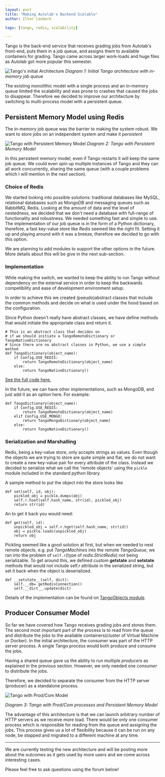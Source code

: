 ```yaml
---
layout: post
title: "Making Autolab's Backend Scalable"
author: Ilter Canberk

tags: [tango, redis, scalability]

---
```


Tango is the back-end service that receives grading jobs from Autolab's front-end, puts them in a job queue, and assigns them to available containers for grading. Tango came across larger work-loads and huge files as Autolab got more popular this semester.


![Tango's initial Architecture]({{site-url}}/assets/redis1.png)
_Diagram 1: Initial Tango architecture with in-memory job queue_


The existing monolithic model with a single process and an in-memory queue limited the scalability and was prone to crashes that caused the jobs to disappear. Therefore we decided to improve our architecture by switching to multi-process model with a persistent queue.


## Persistent Memory Model using Redis ##

The in-memory job queue was the barrier to making the system robust. We want to store jobs on an independent system and make it *persistent*

![Tango with Persistent Memory Model]({{site-url}}/assets/redis2.png)
_Diagram 2: Tango with Persistent Memory Model_

In this persistent memory model, even if Tango restarts it will keep the same job queue. We could even spin up multiple instances of Tango and they can all work concurrently, sharing the same queue (with a couple problems which I will mention in the next section).

### Choice of Redis ###

We started looking into possible solutions: traditional databases like MySQL, relational databases such as MongoDB and messaging queues such as RabbitMQ, Redis. Looking at the amount of data and the level of nestedness, we decided that we don't need a database with full-range of functionality and robustness. We needed something fast and simple to use. The implementation of our job queue is in the form of a Python dictionary, therefore, a fast key-value store like _Redis_ seemed like the right fit. Setting it up and playing around with it was a breeze, therefore we decided to go with this option.

We are planning to add modules to support the other options in the future. More details about this will be give in the next sub-section.

### Implementation ###

While making the switch, we wanted to keep the ability to run Tango without dependency on the external service in order to keep the backwards competibility and ease of development environment setup.

In order to achieve this we created (pseudo)abstract classes that include the common methods and decide on what is used under the hood based on the configuration.

Since Python doesn't really have abstract classes, we have define methods that would initiate the appropriate class and return it.

```
# This is an abstract class that decides on 
# if we should initiate a TangoRemoteDictionary or TangoNativeDictionary
# Since there are no abstract classes in Python, we use a simple method
def TangoDictionary(object_name):
    if Config.USE_REDIS:
        return TangoRemoteDictionary(object_name)
    else:
        return TangoNativeDictionary()
```
[See the full code here.](https://github.com/autolab/Tango/blob/master/tangoObjects.py#L232)

In the future, we can have other implementations, such as MongoDB, and just add it as an option here. For example: 

```
def TangoDictionary(object_name):
    if Config.USE_REDIS:
        return TangoRemoteDictionary(object_name)
    elif Config.USE_MONGO:
        return TangoMongoDictionary(object_name)
    else:
        return TangoNativeDictionary()
```



### Serialization and Marshalling ###

Redis, being a key-value store, only accepts strings as values. Even though the objects we are trying to store are quite simple and flat, we do not want to create a new key-value pair for every attribute of the class. Instead we decided to serialize what we call the 'remote objects' using the `pickle` module included in the standard python library.

A sample method to put the object into the store looks like

```
def set(self, id, obj):
    pickled_obj = pickle.dumps(obj)
    self.r.hset(self.hash_name, str(id), pickled_obj)
    return str(id)   
```

An to get it back you would need:

```	
def get(self, id):
    unpickled_obj = self.r.hget(self.hash_name, str(id))
    obj = pickle.loads(unpickled_obj)
    return obj
```

Pickling seemed like a good solution at first, but when we needed to nest remote objects, e.g. put *TangoMachine*s into the remote *TangoQueue*, we ran into the problem of `self.r`(type of *redis.StrictRedis*) not being serializable. To get around this, we defined custom __getstate__ and __setstate__ methods that would not include self.r attribute in the serialized string, but set it back when the object is deserialized.

```
def __setstate__(self, dict):
    self.__db= getRedisConnection()
    self.__dict__.update(dict)
```

Details of the implementation can be found on [TangoObjects module](https://github.com/autolab/Tango/blob/master/tangoObjects.py).


## Producer Consumer Model ##


So far we have covered how Tango receives grading jobs and stores them. The second most important part of the process is to read from the queue and distribute the jobs to the available containers(cluster of Virtual Machine or Docker). In the initial architecture, the consumer was part of the HTTP server process. A single Tango process would both produce and consume the jobs.

Having a shared queue gave us the ability to run multiple *producers* as explained in the previous section. However, we only needed one *consumer* to distribute the jobs.

Therefore, we decided to separate the consumer from the HTTP server (producer) as a standalone process.

![Tango with Prod/Com Model]({{site-url}}/assets/redis3.png)

_Diagram 3: Tango with Prod/Com processes and Persistent Memory Model_


The advantage of this architecture is that we can launch arbitrary number of HTTP servers as we receive more load. There would be only one consumer process which is responsible for reading from the queue and assigning the jobs. This process gives us a lot of flexibility because it can be run on any node, be stopped and migrated to a different machine at any time.


---

We are currently testing the new architecture and will be posting more about the outcomes as it gets used by more users and we come across interesting cases. 

Please feel free to ask questions using the forum below!
